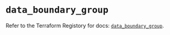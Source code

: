 # `data_boundary_group`

Refer to the Terraform Registory for docs: [`data_boundary_group`](https://registry.terraform.io/providers/hashicorp/boundary/1.1.12/docs/data-sources/group).
